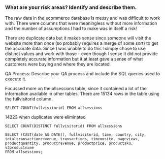 ### What are your risk areas? Identify and describe them.

The raw data in the ecommerce database is messy and was difficult to work with. There were columns that were meaningless without more information and the number of assumptions I had to make was in itself a risk! 

There are duplicate data but it makes sense since someone will visit the website more than once (so probably requires a merge of some sort) to get the accurate data. Since I was unable to do this I simply chose to use distinct values and work with those - even though I sense it did not provide completely accurate information but it at least gave a sense of what customers were buying and where they are located. 



QA Process:
Describe your QA process and include the SQL queries used to execute it.

Focussed more on the allsessions table, since it contained a lot of the information available in other tables. 
There are 15134 rows in the table using the fullvisitorid column.  
```
SELECT COUNT(fullvisitorid) FROM allsessions
```
14223 when duplicates were eliminated 
```
SELECT COUNT(DISTINCT fullvisitorid) FROM allsessions
```

```
SELECT (CAST(date AS DATE)), fullvisitorid, time, country, city, totaltransactionrevenue, transactions, timeonsite, pageviews, productquantity, productrevenue, productprice, productsku, v2productname 
FROM allsessions;
```

